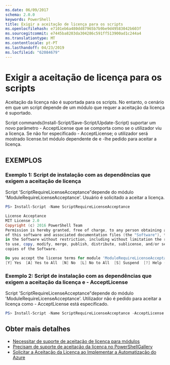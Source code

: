 ```yaml
---
ms.date: 06/09/2017
schema: 2.0.0
keywords: PowerShell
title: Exigir a aceitação de licença para os scripts
ms.openlocfilehash: e7101eb6a480dd87965b7b9be9d49583042b603f
ms.sourcegitcommit: e7445ba8203da304286c591ff513900ad1c244a4
ms.translationtype: MT
ms.contentlocale: pt-PT
ms.lasthandoff: 04/23/2019
ms.locfileid: "62084679"
---
```

# <a name="requiring-license-acceptance-for-scripts"></a>Exigir a aceitação de licença para os scripts

Aceitação da licença não é suportada para os scripts. No entanto, o cenário em que um script depende de um módulo que requer a aceitação da licença é suportado.

Script commands(Install-Script/Save-Script/Update-Script) suportar um novo parâmetro - AcceptLicense que se comporta como se o utilizador viu a licença. Se não for especificado - AcceptLicense; o utilizador será mostrado license.txt módulo dependente de e -lhe pedido para aceitar a licença.

## <a name="examples"></a>EXEMPLOS

### <a name="example-1-install-script-with-dependencies-requiring-license-acceptance"></a>Exemplo 1: Script de instalação com as dependências que exigem a aceitação de licença

Script 'ScriptRequireLicenseAcceptance"depende do módulo 'ModuleRequireLicenseAcceptance'. Usuário é solicitado a aceitar a licença.

```PowerShell
PS> Install-Script -Name ScriptRequireLicenseAcceptance

License Acceptance
MIT License 2.0
Copyright (c) 2016 PowerShell Team
Permission is hereby granted, free of charge, to any person obtaining a copy
of this software and associated documentation files (the "Software"), to deal
in the Software without restriction, including without limitation the rights
to use, copy, modify, merge, publish, distribute, sublicense, and/or sell
copies of the Software.

Do you accept the license terms for module 'ModuleRequireLicenseAcceptance'.
[Y] Yes  [A] Yes to All  [N] No  [L] No to All  [S] Suspend  [?] Help (default is "N"):
```

### <a name="example-2-install-script-with-dependencies-requiring-license-acceptance-and--acceptlicense"></a>Exemplo 2: Script de instalação com as dependências que exigem a aceitação da licença e - AcceptLicense

Script 'ScriptRequireLicenseAcceptance"depende do módulo 'ModuleRequireLicenseAcceptance'. Utilizador não é pedido para aceitar a licença como - AcceptLicense está especificado.

```PowerShell
PS> Install-Script -Name ScriptRequireLicenseAcceptance -AcceptLicense
```

## <a name="more-details"></a>Obter mais detalhes

- [Necessitar de suporte de aceitação de licença para módulos](module-license-acceptance.md)
- [Precisam de suporte de aceitação da licença no PowerShellGallery](../how-to/working-with-packages/packages-that-require-license-acceptance.md)
- [Solicitar a Aceitação da Licença ao Implementar a Automatização do Azure](../how-to/working-with-packages/deploy-to-azure-automation.md)

